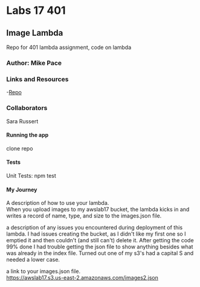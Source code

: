 # Labs 17 401

## Image Lambda

Repo for 401 lambda assignment, code on lambda

### Author: Mike Pace

### Links and Resources

-[Repo](https://github.com/catdude2000/image-lambda)  

### Collaborators  

Sara Russert

#### Running the app

clone repo  

#### Tests

Unit Tests: npm test

#### My Journey

A description of how to use your lambda.  
When you upload images to my awslab17 bucket, the lambda kicks in and writes a record of name, type, and size to the images.json file.  

a description of any issues you encountered during deployment of this lambda.
I had issues creating the bucket, as I didn't like my first one so I emptied it and then couldn't (and still can't) delete it.  After getting the code 99% done I had trouble getting the json file to show anything besides what was already in the index file.  Turned out one of my s3's had a capital S and needed a lower case.  

a link to your images.json file.  
<https://awslab17.s3.us-east-2.amazonaws.com/images2.json>  

